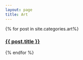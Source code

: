 ```yaml
---
layout: page
title: Art
---
```


<div class="arts">
  {% for post in site.categories.art%}
   <div class="art">
    <a href="{{ post.url }}">
      <h3>{{ post.title }}</h3>
    </a>
  </div>
  {% endfor %}
</div>